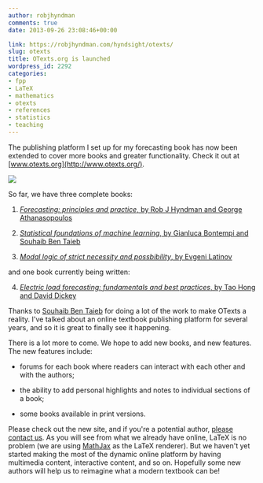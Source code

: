 ```yaml
---
author: robjhyndman
comments: true
date: 2013-09-26 23:08:46+00:00

link: https://robjhyndman.com/hyndsight/otexts/
slug: otexts
title: OTexts.org is launched
wordpress_id: 2292
categories:
- fpp
- LaTeX
- mathematics
- otexts
- references
- statistics
- teaching
---
```


The publishing platform I set up for my forecasting book has now been extended to cover more books and greater functionality. Check it out at [www.otexts.org](http://www.otexts.org/). 

[![](https://www.otexts.org/sites/default/files/Mainlogo.png)](http://www.otexts.org)<!-- more -->

So far, we have three complete books:



	
  1. [_Forecasting: principles and practice_, by Rob J Hyndman and George Athanasopoulos](http://www.otexts.org/book/fpp/)

  2. [_Statistical foundations of machine learning_, by Gianluca Bontempi and Souhaib Ben Taieb](https://www.otexts.org/book/sfml)

  3. [_Modal logic of strict necessity and possbibility_, by Evgeni Latinov](https://www.otexts.org/book/mlo)

and one book currently being written:

	
  4. [_Electric load forecasting: fundamentals and best practices_, by Tao Hong and David Dickey](https://www.otexts.org/book/elf)


Thanks to [Souhaib Ben Taieb](http://souhaib-bentaieb.com/) for doing a lot of the work to make OTexts a reality. I've talked about an online textbook publishing platform for several years, and so it is great to finally see it happening.

There is a lot more to come. We hope to add new books, and new features. The new features include:




  * forums for each book where readers can interact with each other and with the authors;

  * the ability to add personal highlights and notes to individual sections of a book;

  * some books available in print versions.


Please check out the new site, and if you're a potential author, [please contact us](https://www.otexts.org/about/for-authors). As you will see from what we already have online, LaTeX is no problem (we are using [MathJax](http://www.mathjax.org/) as the LaTeX renderer). But we haven't yet started making the most of the dynamic online platform by having multimedia content, interactive content, and so on. Hopefully some new authors will help us to reimagine what a modern textbook can be!

